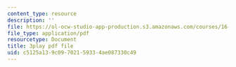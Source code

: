 ```yaml
---
content_type: resource
description: ''
file: https://ol-ocw-studio-app-production.s3.amazonaws.com/courses/16-842-fundamentals-of-systems-engineering-fall-2015/c5125a139c09702159334ae087330c49_7IqUQUic5cI.pdf
file_type: application/pdf
resourcetype: Document
title: 3play pdf file
uid: c5125a13-9c09-7021-5933-4ae087330c49
---
```

